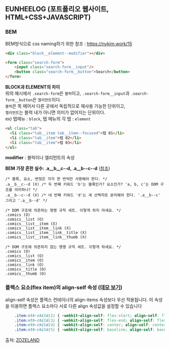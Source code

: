 ## EUNHEELOG (포트폴리오 웹사이트, HTML+CSS+JAVASCRIPT)

### BEM
BEM방식으로 css naming하기 위한 참조 : https://nykim.work/15
```html
<div class="block__element--modifier"></div>
```

```html
<form class="search-form">
    <input class="search-form__input"/>
    <button class="search-form__button">Search</button>
</form>
```
**BLOCK과 ELEMENT의 차이**  
위의 예시에서 `.search-form`은 `블럭`이고, `.search-form__input`과 `.search-form__button`은 `엘리먼트`이다.  
`블럭`은 똑 떼어서 다른 곳에서 독립적으로 재사용 가능한 단위이고,  
`엘리먼트`는 블럭 내가 아니면 의미가 없어지는 단위이다.  
ex) 탭메뉴 : `block`, 탭 메뉴의 각 탭 : `element`  

```html
<ul class="tab">
  <li class="tab__item tab__item--focused">탭 01</li>
  <li class="tab__item">탭 02</li>
  <li class="tab__item">탭 03</li>
</ul>
```
**modifier** : 블럭이나 엘리먼트의 속성


**BEM 가장 흔한 실수: .a__b__c--d, .a__b--c--d**  ([참조](https://tech.lezhin.com/2018/08/20/challenge-css))
```
/* 블록, 요소, 변형은 각각 한 번씩만 사용해야 한다. */
.a__b__c--d (X) /* 두 번째 키워드 'b'는 블록인가? 요소인가? 'a, b, c'는 DOM 구조를 의미하나? */
.a__b--c--d (X) /* 네 번째 키워드 'd'는 새 선택자로 분리해야 한다. '.a__b--c' 그리고 '.a__b--d' */

/* DOM 구조에 의존하는 명명 규칙 세트. 이렇게 하지 마세요. */
.comics (O)
.comics__list (O)
.comics__list__item (X)
.comics__list__item__link (X)
.comics__list__item__link__title (X)
.comics__list__item__link__thumb (X)

/* DOM 구조에 의존하지 않는 명명 규칙 세트. 이렇게 하세요. */
.comics (O)
.comics__list (O)
.comics__item (O)
.comics__link (O)
.comics__title (O)
.comics__thumb (O)
```

### 플렉스 요소(flex item)의 align-self 속성 ([데모 보기](http://www.tcpschool.com/examples/tryit/tryhtml.php?filename=css3_expand_flexbox_15))
align-self 속성은 플렉스 컨테이너의 align-items 속성보다 우선 적용됩니다.
이 속성을 이용하면 플렉스 요소마다 서로 다른 align 속성값을 설정할 수 있습니다

```css
    .item:nth-child(2) { -webkit-align-self: flex-start; align-self: flex-start; }
    .item:nth-child(3) { -webkit-align-self: flex-end; align-self: flex-end; }
    .item:nth-child(4) { -webkit-align-self: center; align-self: center; }
    .item:nth-child(5) { -webkit-align-self: baseline; align-self: baseline; }
```


출처: [ZOZELAND](https://www.youtube.com/watch?v=3x5kbzp4tug&list=PLb-EgHHwKZoylzXPp-hhJkCse5ALOosRW&index=7)
